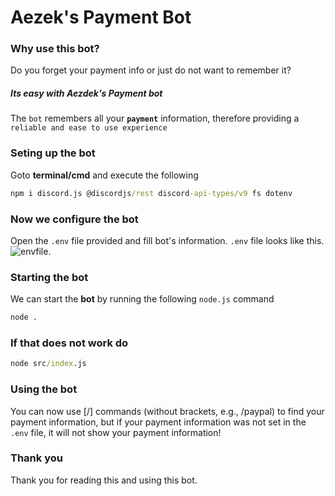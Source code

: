 # Aezek's Payment Bot
### Why use this bot?
Do you forget your payment info or just do not want to remember it?
##### Its easy with Aezdek's Payment bot
The `bot` remembers all your **`payment`** information, therefore providing a `reliable and ease to use experience`

### Seting up the bot
Goto **terminal/cmd** and execute the following
```bat
npm i discord.js @discordjs/rest discord-api-types/v9 fs dotenv
```
### Now we configure the bot
Open the `.env` file provided and fill bot's information. `.env` file looks like this.
![envfile.](https://cdn.discordapp.com/attachments/1109069097825751081/1114508388349522010/image.png "env image.")

### Starting the bot
We can start the **bot** by running the following `node.js` command
```bat
node .
```
### If that does not work do
```bat
node src/index.js
```
### Using the bot
You can now use [/] commands (without brackets, e.g., /paypal) to find your payment information, but if your payment information was not set in the `.env` file, it will not show your payment information!
### Thank you
Thank you for reading this and using this bot.
